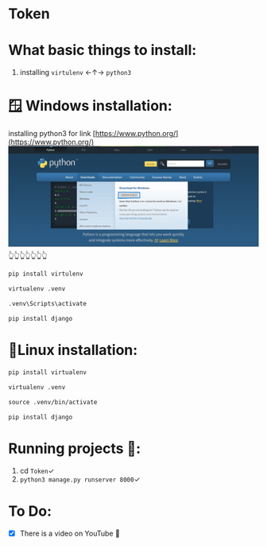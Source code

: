 # Token

# What basic things to install:

1. installing `virtulenv` ←↑→ `python3`

# 🪟 Windows installation:

installing python3 for link [https://www.python.org/](https://www.python.org/)
![image](assets/installtionpython.png)
👆👆👆👆👆👆👆
```
pip install virtulenv
```

```
virtualenv .venv
```

```
.venv\Scripts\activate
```

```
pip install django
```

# 🐧Linux installation:

```
pip install virtualenv
```

```
virtualenv .venv
```

```
source .venv/bin/activate
```

```
pip install django
```

# Running projects 👟:

1. cd `Token`✓
2. `python3 manage.py runserver 8000`✓

# To Do:

- [x] There is a video on YouTube 🎥
